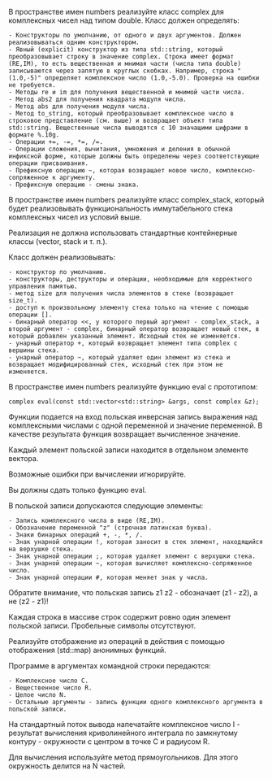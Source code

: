 В пространстве имен numbers реализуйте класс complex для комплексных чисел над типом double. Класс должен определять:

    - Конструкторы по умолчанию, от одного и двух аргументов. Должен реализовываться одним конструктором.
    - Явный (explicit) конструктор из типа std::string, который преобразовывает строку в значение complex. Строка имеет формат (RE,IM), то есть вещественная и мнимая части (числа типа double) записываются через запятую в круглых скобках. Например, строка "(1.0,-5)" определяет комплексное число (1.0,-5.0). Проверка на ошибки не требуется.
    - Методы re и im для получения вещественной и мнимой части числа.
    - Метод abs2 для получения квадрата модуля числа.
    - Метод abs для получения модуля числа.
    - Метод to_string, который преобразовывает комплексное число в строковое представление (см. выше) и возвращает объект типа std::string. Вещественные числа выводятся с 10 значащими цифрами в формате %.10g.
    - Операции +=, -=, *=, /=.
    - Операции сложения, вычитания, умножения и деления в обычной инфиксной форме, которые должны быть определены через соответствующие операции присваивания.
    - Префиксную операцию ~, которая возвращает новое число, комплексно-сопряженное к аргументу.
    - Префиксную операцию - смены знака.

В пространстве имен numbers реализуйте класс complex_stack, который будет реализовывать функциональность иммутабельного стека комплексных чисел из условий выше.

Реализация не должна использовать стандартные контейнерные классы (vector, stack и т. п.).

Класс должен реализовывать:

    - конструктор по умолчанию.
    - конструкторы, деструкторы и операции, необходимые для корректного управления памятью.
    - метод size для получения числа элементов в стеке (возвращает size_t).
    - доступ к произвольному элементу стека только на чтение с помощью операции [].
    - бинарный оператор <<, у которого первый аргумент - complex_stack, а второй аргумент - complex, бинарный оператор возвращает новый стек, в который добавлен указанный элемент. Исходный стек не изменяется.
    - унарный оператор +, который возвращает элемент типа complex с вершины стека.
    - унарный оператор ~, который удаляет один элемент из стека и возвращает модифицированный стек, исходный стек при этом не изменяется.

В пространстве имен numbers реализуйте функцию eval с прототипом:

    complex eval(const std::vector<std::string> &args, const complex &z);

Функции подается на вход польская инверсная запись выражения над комплексными числами с одной переменной и значение переменной. В качестве результата функция возвращает вычисленное значение.

Каждый элемент польской записи находится в отдельном элементе вектора.

Возможные ошибки при вычислении игнорируйте.

Вы должны сдать только функцию eval.

В польской записи допускаются следующие элементы:

    - Запись комплексного числа в виде (RE,IM).
    - Обозначение переменной "z" (строчная латинская буква).
    - Знаки бинарных операций +, -, *, /.
    - Знак унарной операции !, которая заносит в стек элемент, находящийся на верхушке стека.
    - Знак унарной операции ;, которая удаляет элемент с верхушки стека.
    - Знак унарной операции ~, которая вычисляет комплексно-сопряженное число.
    - Знак унарной операции #, которая меняет знак у числа.

Обратите внимание, что польская запись z1 z2 - обозначает (z1 - z2), а не (z2 - z1)!

Каждая строка в массиве строк содержит ровно один элемент польской записи. Пробельные символы отсутствуют.

Реализуйте отображение из операций в действия с помощью отображения (std::map) анонимных функций.

Программе в аргументах командной строки передаются:

    - Комплексное число C.
    - Вещественное число R.
    - Целое число N.
    - Остальные аргументы - запись функции одного комплексного аргумента в польской записи.

На стандартный поток вывода напечатайте комплексное число I - результат вычисления криволинейного интеграла по замкнутому контуру - окружности с центром в точке C и радиусом R.

Для вычисления используйте метод прямоугольников. Для этого окружность делится на N частей.